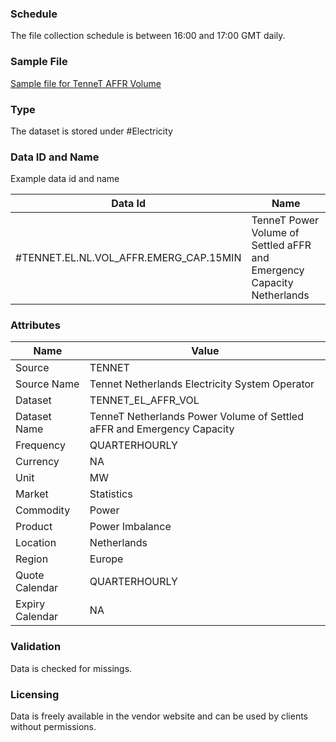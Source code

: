 ### Schedule

The file collection schedule is between 16:00 and 17:00 GMT daily.

### Sample File

[Sample file for TenneT AFFR Volume](frequency_restoration_reserve_activations_26-02-2025_00_00_00.json)

### Type

The dataset is stored under #Electricity

### Data ID and Name

Example data id and name

|**Data Id**|**Name**|
|-|-|
|#TENNET.EL.NL.VOL_AFFR.EMERG_CAP.15MIN|TenneT Power Volume of Settled aFFR and Emergency Capacity Netherlands|

### Attributes

|Name|Value|
|-|-|
|Source|TENNET|
|Source Name|Tennet Netherlands Electricity System Operator|
|Dataset|TENNET_EL_AFFR_VOL|
|Dataset Name|TenneT Netherlands Power Volume of Settled aFFR and Emergency Capacity|
|Frequency|QUARTERHOURLY|
|Currency|NA|
|Unit|MW|
|Market|Statistics|
|Commodity|Power|
|Product|Power Imbalance|
|Location|Netherlands|
|Region|Europe|
|Quote Calendar|QUARTERHOURLY|
|Expiry Calendar|NA|

### Validation

Data is checked for missings. 

### Licensing

Data is freely available in the vendor website and can be used by clients without permissions.